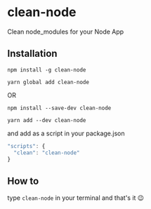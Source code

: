 # clean-node
Clean node_modules for your Node App

## Installation

`npm install -g clean-node`

`yarn global add clean-node`

OR

`npm install --save-dev clean-node`

`yarn add --dev clean-node`

and add as a script in your package.json
```js
"scripts": {
  "clean": "clean-node"
}
```

## How to

type `clean-node` in your terminal
and that's it :wink:
